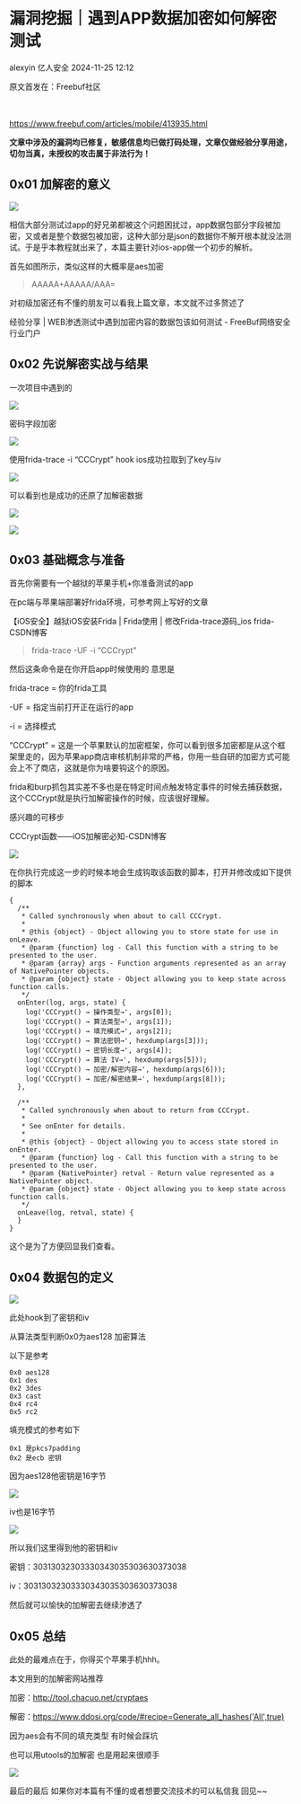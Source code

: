 #  漏洞挖掘｜遇到APP数据加密如何解密测试   
alexyin  亿人安全   2024-11-25 12:12  
  
原文首发在：Freebuf社区  
‍  
‍  
  
https://www.freebuf.com/articles/mobile/413935.html  
  
**文章中涉及的漏洞均已修复，敏感信息均已做打码处理，文章仅做经验分享用途，切勿当真，未授权的攻击属于非法行为！**  
## 0x01 加解密的意义  
  
![](https://mmbiz.qpic.cn/mmbiz_jpg/iar31WKQlTTo4C96dBM8uLUyjObZf4NsM4aE3oEeAe3NyhSksA6IRxiaN5wZ5lu2W26KcXRLgjpvJ3AdlDvkwUug/640?wx_fmt=jpeg&from=appmsg "")  
  
相信大部分测试过app的好兄弟都被这个问题困扰过，app数据包部分字段被加密，又或者是整个数据包被加密，这种大部分是json的数据你不解开根本就没法测试。于是乎本教程就出来了，本篇主要针对ios-app做一个初步的解析。  
  
首先如图所示，类似这样的大概率是aes加密  
> AAAAA+AAAAA/AAA=  
  
  
对初级加密还有不懂的朋友可以看我上篇文章，本文就不过多赘述了  
  
经验分享 | WEB渗透测试中遇到加密内容的数据包该如何测试 - FreeBuf网络安全行业门户  
## 0x02 先说解密实战与结果  
  
一次项目中遇到的  
  
![](https://mmbiz.qpic.cn/mmbiz_jpg/iar31WKQlTTo4C96dBM8uLUyjObZf4NsMPHeCCbZ3DjmZtJ9c6rpkgAS4sM4rkpptpORGt7j4icEQVo9f6evq4Ig/640?wx_fmt=jpeg&from=appmsg "")  
  
密码字段加密  
  
![](https://mmbiz.qpic.cn/mmbiz_jpg/iar31WKQlTTo4C96dBM8uLUyjObZf4NsM4aE3oEeAe3NyhSksA6IRxiaN5wZ5lu2W26KcXRLgjpvJ3AdlDvkwUug/640?wx_fmt=jpeg&from=appmsg "")  
  
使用frida-trace -i “CCCrypt” hook ios成功拉取到了key与iv  
  
![](https://mmbiz.qpic.cn/mmbiz_jpg/iar31WKQlTTo4C96dBM8uLUyjObZf4NsMW3zBoic14uVG8ayAO1o5lQQLEdTcqBLAUGXpYhJmtbaXEWJgJOQx18Q/640?wx_fmt=jpeg&from=appmsg "")  
  
可以看到也是成功的还原了加解密数据  
  
![](https://mmbiz.qpic.cn/mmbiz_jpg/iar31WKQlTTo4C96dBM8uLUyjObZf4NsMhcFgUHqS1N2xHqPnrQK15SziaRyqL0SbhdJQGjM12pApMib24cR3gsrA/640?wx_fmt=jpeg&from=appmsg "")  
  
  
![](https://mmbiz.qpic.cn/mmbiz_jpg/iar31WKQlTTo4C96dBM8uLUyjObZf4NsMvvTiaQVrR6CnaTuGvTica1WgqFw5MZjVyXaNBoFwlHteG4LcTFZZOaLw/640?wx_fmt=jpeg&from=appmsg "")  
## 0x03 基础概念与准备  
  
首先你需要有一个越狱的苹果手机+你准备测试的app  
  
在pc端与苹果端部署好frida环境，可参考网上写好的文章  
  
【iOS安全】越狱iOS安装Frida | Frida使用 | 修改Frida-trace源码_ios frida-CSDN博客  
> frida-trace -UF -i “CCCrypt”  
  
  
然后这条命令是在你开启app时候使用的 意思是  
  
frida-trace = 你的frida工具  
  
-UF = 指定当前打开正在运行的app  
  
-i = 选择模式  
  
“CCCrypt” = 这是一个苹果默认的加密框架，你可以看到很多加密都是从这个框架里走的，因为苹果app商店审核机制非常的严格，你用一些自研的加密方式可能会上不了商店，这就是你为啥要钩这个的原因。  
  
frida和burp抓包其实差不多也是在特定时间点触发特定事件的时候去捕获数据，这个CCCrypt就是执行加解密操作的时候，应该很好理解。  
  
感兴趣的可移步  
  
CCCrypt函数——iOS加解密必知-CSDN博客  
  
![](https://mmbiz.qpic.cn/mmbiz_jpg/iar31WKQlTTo4C96dBM8uLUyjObZf4NsMAzRdv8ibFia6k2fx1gibRs3cyZUtMKSS237RreMMBcrLpK7Jib7gHCT7HQ/640?wx_fmt=jpeg&from=appmsg "")  
  
在你执行完成这一步的时候本地会生成钩取该函数的脚本，打开并修改成如下提供的脚本  
```
{
  /**
   * Called synchronously when about to call CCCrypt.
   *
   * @this {object} - Object allowing you to store state for use in onLeave.
   * @param {function} log - Call this function with a string to be presented to the user.
   * @param {array} args - Function arguments represented as an array of NativePointer objects.
   * @param {object} state - Object allowing you to keep state across function calls.
   */
  onEnter(log, args, state) {
    log('CCCrypt() → 操作类型→', args[0]);
    log('CCCrypt() → 算法类型→', args[1]);
    log('CCCrypt() → 填充模式→', args[2]);
    log('CCCrypt() → 算法密钥→', hexdump(args[3]));
    log('CCCrypt() → 密钥长度→', args[4]);
    log('CCCrypt() → 算法 IV→', hexdump(args[5]));
    log('CCCrypt() → 加密/解密内容→', hexdump(args[6]));
    log('CCCrypt() → 加密/解密结果→', hexdump(args[8]));
  },

  /**
   * Called synchronously when about to return from CCCrypt.
   *
   * See onEnter for details.
   *
   * @this {object} - Object allowing you to access state stored in onEnter.
   * @param {function} log - Call this function with a string to be presented to the user.
   * @param {NativePointer} retval - Return value represented as a NativePointer object.
   * @param {object} state - Object allowing you to keep state across function calls.
   */
  onLeave(log, retval, state) {
  }
}
```  
  
这个是为了方便回显我们查看。  
## 0x04 数据包的定义  
  
![](https://mmbiz.qpic.cn/mmbiz_jpg/iar31WKQlTTo4C96dBM8uLUyjObZf4NsMW3zBoic14uVG8ayAO1o5lQQLEdTcqBLAUGXpYhJmtbaXEWJgJOQx18Q/640?wx_fmt=jpeg&from=appmsg "")  
  
此处hook到了密钥和iv  
  
从算法类型判断0x0为aes128 加密算法  
  
以下是参考  
```
0x0 aes128
0x1 des
0x2 3des
0x3 cast
0x4 rc4
0x5 rc2
```  
  
填充模式的参考如下  
```
0x1 是pkcs7padding
0x2 是ecb 密钥
```  
  
因为aes128他密钥是16字节  
  
![](https://mmbiz.qpic.cn/mmbiz_jpg/iar31WKQlTTo4C96dBM8uLUyjObZf4NsMKQ4HM9gLTjG4ibyGjsquRmCacahBzHNpnAeeIpcwHwW95O4vCC5Mkbg/640?wx_fmt=jpeg&from=appmsg "")  
  
  
iv也是16字节  
  
![](https://mmbiz.qpic.cn/mmbiz_jpg/iar31WKQlTTo4C96dBM8uLUyjObZf4NsMJEwYFt5CZkQhUVt9libpZlVZvctj8sNnLh2iaubqY1icJxqRxhAbMnnKA/640?wx_fmt=jpeg&from=appmsg "")  
  
  
所以我们这里得到他的密钥和iv  
  
密钥：30313032303330343035303630373038  
  
iv：30313032303330343035303630373038  
  
然后就可以愉快的加解密去继续渗透了  
## 0x05 总结  
  
此处的最难点在于，你得买个苹果手机hhh。  
  
本文用到的加解密网站推荐  
  
加密：http://tool.chacuo.net/cryptaes  
  
解密：https://www.ddosi.org/code/#recipe=Generate_all_hashes('All',true)  
  
因为aes会有不同的填充类型 有时候会踩坑  
  
也可以用utools的加解密 也是用起来很顺手  
  
![](https://mmbiz.qpic.cn/mmbiz_jpg/iar31WKQlTTo4C96dBM8uLUyjObZf4NsM4VmZhvPZDB0LocibsqmYmsIm7XjKCYL9G6f4I4eVy8pdV9hOHhwtHow/640?wx_fmt=jpeg&from=appmsg "")  
  
最后的最后 如果你对本篇有不懂的或者想要交流技术的可以私信我 回见~~  
  
  
  

